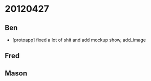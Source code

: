 # 20120427

## Ben
- [protoapp] fixed a lot of shit and add mockup show, add_image



## Fred



## Mason
